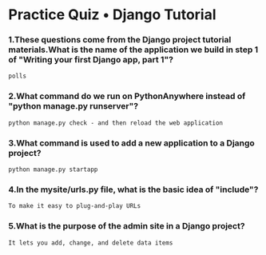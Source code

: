# Practice Quiz • Django Tutorial 

### 1.These questions come from the Django project tutorial materials.What is the name of the application we build in step 1 of "Writing your first Django app, part 1"?

    polls

### 2.What command do we run on PythonAnywhere instead of "python manage.py runserver"?

    python manage.py check - and then reload the web application

### 3.What command is used to add a new application to a Django project?

    python manage.py startapp

### 4.In the mysite/urls.py file, what is the basic idea of "include"?

    To make it easy to plug-and-play URLs

### 5.What is the purpose of the admin site in a Django project?

    It lets you add, change, and delete data items
